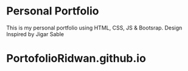 # Personal Portfolio
This is my personal portfolio using HTML, CSS, JS & Bootsrap. Design Inspired by Jigar Sable
# PortofolioRidwan.github.io
